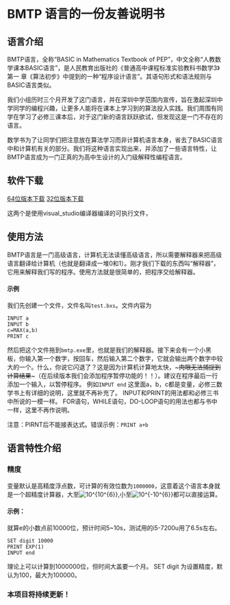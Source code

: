 # BMTP 语言的一份友善说明书
## 语言介绍
BMTP语言，全称“BASIC in Mathematics Textbook of PEP”，中文全称“人教数学课本BASIC语言”，是人民教育出版社的《普通高中课程标准实验教科书数学3》第一 章《算法初步》中提到的一种“程序设计语言”。其语句形式和语法规则与BASIC语言类似。

我们小组历时三个月开发了这门语言，并在深圳中学范围内宣传，旨在激起深圳中学同学的编程兴趣，让更多人能将在课本上学习到的算法投入实践。我们周围有同学在学习了必修三课本后，对于这门新的语言跃跃欲试，但发现这是一门不存在的语言。

数学书为了让同学们把注意放在算法学习而非计算机语言本身，省去了BASIC语言中和计算机有关的部分。我们将这种语言实现出来，并添加了一些语言特性，让BMTP语言成为一门正真的为高中生设计的入门级解释性编程语言。
## 软件下载
[64位版本下载](https://github.com/BMTP-language/BMTP/raw/master/v1.0.0/compiled/visual_studio/Release/x64/bmtp.exe)  [32位版本下载](https://github.com/BMTP-language/BMTP/raw/master/v1.0.0/compiled/visual_studio/Release/x86/bmtp.exe)

这两个是使用visual_studio编译器编译的可执行文件，
## 使用方法
BMTP语言是一门高级语言，计算机无法读懂高级语言，所以需要解释器来把高级语言翻译给计算机（也就是翻译成一堆0和1）。刚才我们下载的东西叫“解释器”，它用来解释我们写的程序。使用方法就是很简单的，把程序交给解释器。
#### 示例
我们先创建一个文件，文件名叫`test.bxs`。文件内容为
```
INPUT a
INPUT b
c=MAX(a,b)
PRINT c
```
然后把这个文件拖到`bmtp.exe`里，也就是我们的解释器。接下来会有一个小黑板，你输入第一个数字，按回车，然后输入第二个数字，它就会输出两个数字中较大的一个。什么，你说它闪退了？这是因为计算机计算地太快，~~~肉眼无法捕捉到计算结果~~~（在后续版本我们会添加程序暂停功能的！！）。建议在程序最后一行添加一个输入，以暂停程序。
例如`INPUT end`
这里面a，b，c都是变量，必修三数学书上有详细的说明，这里就不再补充了。
INPUT和PRINT的用法都和必修三书中所说的一模一样。
FOR语句，WHILE语句，DO-LOOP语句的用法也都与书中一样，这里不再作说明。

注意：PIRNT后不能接表达式。错误示例：`PRINT a+b`
## 语言特性介绍
### 精度

变量默认是高精度浮点数，可计算的有效位数为`1000000`，这意着这个语言本身就是一个超精度计算器，大至<a><img src="https://latex.codecogs.com/gif.latex?10^{10^{6}}" title="10^{10^{6}}" /></a>,小至<a><img src="https://latex.codecogs.com/gif.latex?10^{-10^{6}}" title="10^{-10^{6}}" /></a>都可以直接运算。

#### 示例：

就算e的小数点前10000位，预计时间5~10s，测试用的i5-7200u用了6.5s左右。
```
SET digit 10000
PRINT EXP(1)
INPUT end
```
理论上可以计算到1000000位，但时间大盖要一个月。
SET digit 为设置精度，默认为100，最大为100000。
### 本项目将持续更新！
